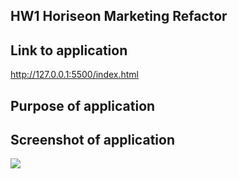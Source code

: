 ## HW1 Horiseon Marketing Refactor

## Link to application
http://127.0.0.1:5500/index.html

## Purpose of application

## Screenshot of application 
![](images/Screenshot%20(10).png)

